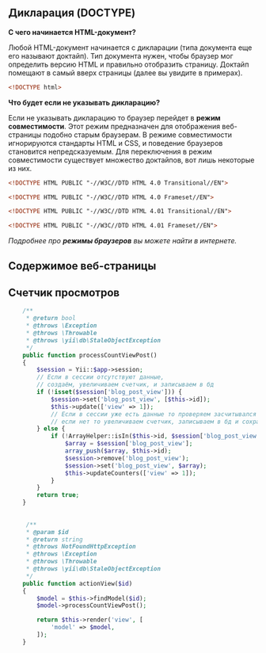 
## Дикларация (DOCTYPE)
**С чего начинается HTML-документ?**

Любой HTML-документ начинается с дикларации (типа документа еще его называют доктайп).
Тип документа нужен, чтобы браузер мог определить версию HTML и правильно отобразить страницу. Доктайп помещают в самый вверх страницы (далее вы увидите в примерах).
```html
<!DOCTYPE html>
```
**Что будет если не указывать дикларацию?**

Если не указывать дикларацию то браузер перейдет в **режим совместимости**. Этот режим предназначен для отображения веб-страницы подобно старым браузерам. В режиме совместимости игнорируются стандарты HTML и CSS, и поведение браузеров становится непредсказуемым. Для переключения в режим совместимости существует множество доктайпов, вот лишь некоторые из них.
```html
<!DOCTYPE HTML PUBLIC "-//W3C//DTD HTML 4.0 Transitional//EN">

<!DOCTYPE HTML PUBLIC "-//W3C//DTD HTML 4.0 Frameset//EN">

<!DOCTYPE HTML PUBLIC "-//W3C//DTD HTML 4.01 Transitional//EN">

<!DOCTYPE HTML PUBLIC "-//W3C//DTD HTML 4.01 Frameset//EN">
```
_Подробнее про **режимы браузеров** вы можете найти в интернете._ 

## Содержимое веб-страницы





## Счетчик просмотров

```php
    /**
     * @return bool
     * @throws \Exception
     * @throws \Throwable
     * @throws \yii\db\StaleObjectException
     */
    public function processCountViewPost()
    {
        $session = Yii::$app->session;
        // Если в сессии отсутствуют данные,
        // создаём, увеличиваем счетчик, и записываем в бд
        if (!isset($session['blog_post_view'])) {
            $session->set('blog_post_view', [$this->id]);
            $this->update(['view' => 1]);
            // Если в сессии уже есть данные то проверяем засчитывался ли данный пост
            // если нет то увеличиваем счетчик, записываем в бд и сохраняем в сессию просмотр этого поста
        } else {
            if (!ArrayHelper::isIn($this->id, $session['blog_post_view'])) {
                $array = $session['blog_post_view'];
                array_push($array, $this->id);
                $session->remove('blog_post_view');
                $session->set('blog_post_view', $array);
                $this->updateCounters(['view' => 1]);
            }
        }
        return true;
    } 
    
    
     /**
     * @param $id
     * @return string
     * @throws NotFoundHttpException
     * @throws \Exception
     * @throws \Throwable
     * @throws \yii\db\StaleObjectException
     */
    public function actionView($id)
    {
        $model = $this->findModel($id);
        $model->processCountViewPost();

        return $this->render('view', [
            'model' => $model,
        ]);
    }
```
